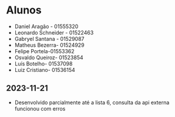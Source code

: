 # Alunos

* Daniel Aragão - 01555320
* Leonardo Schneider - 01522463
* Gabryel Santana - 01529087
* Matheus Bezerra- 01524929
* Felipe Portela-01553362
* Osvaldo Queiroz- 01523854
* Luís Botelho- 01537098
* Luiz Cristiano- 01536154

## 2023-11-21

* Desenvolvido parcialmente até a lista 6, consulta da api externa funcionou com erros
